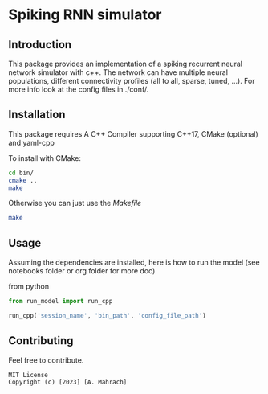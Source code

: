 # Spiking RNN simulator

## Introduction
This package provides an implementation of a spiking recurrent neural network simulator with c++.
The network can have multiple neural populations, different connectivity profiles (all to all, sparse, tuned, ...).
For more info look at the config files in ./conf/.

## Installation
This package requires
A C++ Compiler supporting C++17, CMake (optional) and yaml-cpp

To install with CMake:
```bash
cd bin/
cmake ..
make
```

Otherwise you can just use the *Makefile*
```bash
make
```


## Usage
Assuming the dependencies are installed, here is how to run the model (see notebooks folder or org folder for more doc)

from python
```python
from run_model import run_cpp

run_cpp('session_name', 'bin_path', 'config_file_path')
```

## Contributing
Feel free to contribute.
```
MIT License
Copyright (c) [2023] [A. Mahrach]
```
